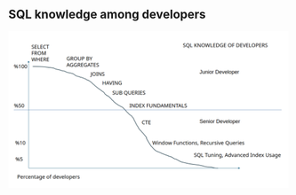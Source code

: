 ## SQL knowledge among developers

![SQL knowledge among developers](../course-contents/images/sql-knowledge-among-developers-en.png)

